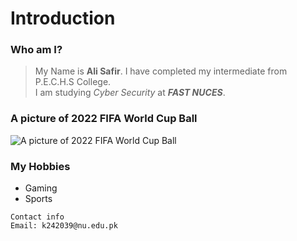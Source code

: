 # Introduction
### Who am I?
> My Name is **Ali Safir**. I have completed my intermediate from P.E.C.H.S College.\
> I am studying _Cyber Security_ at ***FAST NUCES***.

### A picture of 2022 FIFA World Cup Ball
![A picture of 2022 FIFA World Cup Ball](https://th.bing.com/th/id/OIP.F02L_ofKHsIk6gmQIPrqDAHaHa?w=600&h=600&rs=1&pid=ImgDetMain)

### My Hobbies
- Gaming
- Sports
```
Contact info
Email: k242039@nu.edu.pk
```
